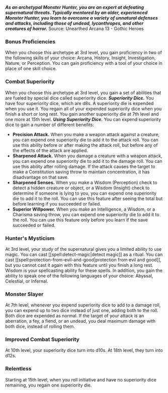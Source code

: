 ***As an archetypal Monster Hunter, you are an expert at defeating supernatural threats. Typically mentored by an older, experienced Monster Hunter, you learn to overcome a variety of unnatural defenses and attacks, including those of undead, lycanthropes, and other creatures of horror.***
Source: Unearthed Arcana 13 - Gothic Heroes
### Bonus Proficiencies
When you choose this archetype at 3rd level, you gain proficiency in two of the following skills of your choice: Arcana, History, Insight, Investigation, Nature, or Perception. You can gain proficiency with a tool of your choice in place of one skill choice.
### Combat Superiority
When you choose this archetype at 3rd level, you gain a set of abilities that are fueled by special dice called superiority dice.
***Superiority Dice.*** You have four superiority dice, which are d8s. A superiority die is expended when you use it. You regain all of your expended superiority dice when you finish a short or long rest.
You gain another superiority die at 7th level and one more at 15th level.
***Using Superiority Dice.*** You can expend superiority dice to gain a number of different benefits:
* **Precision Attack.** When you make a weapon attack against a creature, you can expend one superiority die to add it to the attack roll. You can use this ability before or after making the attack roll, but before any of the effects of the attack are applied.
* **Sharpened Attack.** When you damage a creature with a weapon attack, you can expend one superiority die to add it to the damage roll. You can use this ability after rolling damage. If the attack causes the target to make a Constitution saving throw to maintain concentration, it has disadvantage on that save.
* **Sharpened Senses.** When you make a Wisdom (Perception) check to detect a hidden creature or object, or a Wisdom (Insight) check to determine if someone is lying to you, you can expend one superiority die to add it to the roll. You can use this feature after seeing the total but before learning if you succeeded or failed.
* **Superior Willpower.** When you make an Intelligence, a Wisdom, or a Charisma saving throw, you can expend one superiority die to add it to the roll. You can use this feature only before you learn if the save succeeded or failed.
### Hunter's Mysticism
At 3rd level, your study of the supernatural gives you a limited ability to use magic. You can cast [[spell:detect-magic|detect magic]] as a ritual. You can cast [[spell:protection-from-evil-and-good|protection from evil and good]], but you cannot cast it again with this feature until you finish a long rest. Wisdom is your spellcasting ability for these spells.
In addition, you gain the ability to speak one of the following languages of your choice: Abyssal, Celestial, or Infernal.
### Monster Slayer
At 7th level, whenever you expend superiority dice to add to a damage roll, you can expend up to two dice instead of just one, adding both to the roll. Both dice are expended as normal. If the target of your attack is an aberration, a fey, a fiend, or an undead, you deal maximum damage with both dice, instead of rolling them.
### Improved Combat Superiority
At 10th level, your superiority dice turn into d10s. At 18th level, they turn into d12s.
### Relentless
Starting at 15th level, when you roll initiative and have no superiority dice remaining, you regain one superiority die.